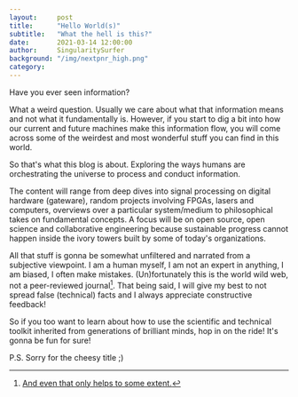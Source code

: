 ```yaml
---
layout:     post
title:      "Hello World(s)"
subtitle:   "What the hell is this?"
date:       2021-03-14 12:00:00
author:     SingularitySurfer
background: "/img/nextpnr_high.png"
category:
---
```


Have you ever seen information?

<!-- What is it anyways? What can we do with it? -->
<!-- Questions asked by the utterly deranged!! -->
What a weird question. Usually we care about what that information means and not what it fundamentally is.
However, if you start to dig a bit into how our current and future machines make this information flow, you will come across some of the weirdest and most wonderful stuff you can find in this world.
<!-- Ofc there are other interesting things like life that also processes information in crazy ways! -->

So that's what this blog is about. Exploring the ways humans are orchestrating the universe to process and conduct information.

The content will range from deep dives into signal processing on digital hardware (gateware), random projects involving FPGAs, lasers and computers, overviews over a particular system/medium to philosophical takes on fundamental concepts. A focus will be on open source, open science and collaborative engineering because sustainable progress cannot happen inside the ivory towers built by some of today's organizations.

All that stuff is gonna be somewhat unfiltered and narrated from a subjective viewpoint. I am a human myself, I am not an expert in anything, I am biased, I often make mistakes. (Un)fortunately this is the world wild web, not a peer-reviewed journal[^1]. That being said, I will give my best to not spread false (technical) facts and I always appreciate constructive feedback!

So if you too want to learn about how to use the scientific and technical toolkit inherited from generations of brilliant minds, hop in on the ride! It's gonna be fun for sure!

P.S. Sorry for the cheesy title ;)


[^1]: [And even that only helps to some extent.](https://www.ncbi.nlm.nih.gov/pmc/articles/PMC1182327/)

<!--
Well, here is some: A cheesy blog post titled "Hello World(s)".

Wow, what a creative way to start a blog! Not really, but it's just too good of a line to not not use it.
Because


- CATCHEN!!!
- was kommt?
- welche art?
- open source stuff
- hype
- not for physicists and software engineers
- sometimes hardcore ecplicit engineering (signal processing) content
- sometimes rants about awesome topics

- DISCLAIMER I am human and wrong most of the time (just like much of the published research)
- this is the internet. no peer review process!
- i try to be responsible and not too misleading -->
